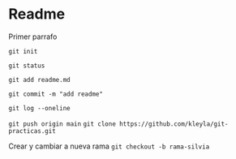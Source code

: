 # Readme

Primer parrafo

`git init`

`git status`

`git add readme.md`

`git commit -m "add readme" `

`git log --oneline`

`git push origin main`
`git clone https://github.com/kleyla/git-practicas.git`

Crear y cambiar a nueva rama
`git checkout -b rama-silvia`
